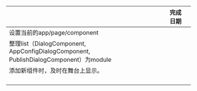 ||完成日期||
|-|-|-|
|设置当前的app/page/component|||
|整理list（DialogComponent, AppConfigDialogComponent, PublishDialogComponent）为module|||
|添加新组件时，及时在舞台上显示。|||
||||
||||
||||
||||
